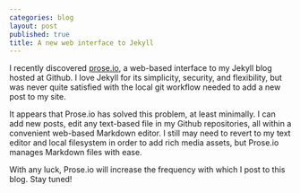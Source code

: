 ```yaml
---
categories: blog
layout: post 
published: true
title: A new web interface to Jekyll
---
```


I recently discovered [prose.io](http://prose.io), a web-based interface to my Jekyll blog hosted at Github. I love Jekyll for its simplicity, security, and flexibility, but was never quite satisfied with the local git workflow needed to add a new post to my site.

It appears that Prose.io has solved this problem, at least minimally. I can add new posts, edit any text-based file in my Github repositories, all within a convenient web-based Markdown editor. I still may need to revert to my text editor and local filesystem in order to add rich media assets, but Prose.io manages Markdown files with ease.

With any luck, Prose.io will increase the frequency with which I post to this blog. Stay tuned!
